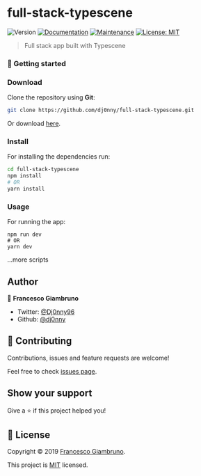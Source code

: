 # full-stack-typescene
![Version](https://img.shields.io/badge/version-1.0.0-blue.svg?cacheSeconds=2592000)
[![Documentation](https://img.shields.io/badge/documentation-yes-brightgreen.svg)](https://github.com/dj0nny/full-stack-typescene#readme)
[![Maintenance](https://img.shields.io/badge/Maintained%3F-yes-green.svg)](https://github.com/dj0nny/full-stack-typescene/graphs/commit-activity)
[![License: MIT](https://img.shields.io/badge/License-MIT-yellow.svg)](https://github.com/dj0nny/full-stack-typescene/blob/master/LICENSE)

> Full stack app built with Typescene

### 🚀 Getting started

### Download

Clone the repository using **Git**:

```bash
git clone https://github.com/dj0nny/full-stack-typescene.git
```

Or download [here](https://github.com/dj0nny/full-stack-typescene/archive/develop.zip).

### Install

For installing the dependencies run:

```bash
cd full-stack-typescene
npm install
# OR
yarn install
```
### Usage

For running the app:

```
npm run dev
# OR
yarn dev
```

...more scripts

## Author

👤 **Francesco Giambruno**

* Twitter: [@Dj0nny96](https://twitter.com/Dj0nny96)
* Github: [@dj0nny](https://github.com/dj0nny)

## 🤝 Contributing

Contributions, issues and feature requests are welcome!

Feel free to check [issues page](https://github.com/dj0nny/full-stack-typescene/issues).

## Show your support

Give a ⭐️ if this project helped you!


## 📝 License

Copyright © 2019 [Francesco Giambruno](https://github.com/dj0nny).

This project is [MIT](https://github.com/dj0nny/full-stack-typescene/blob/master/LICENSE) licensed.